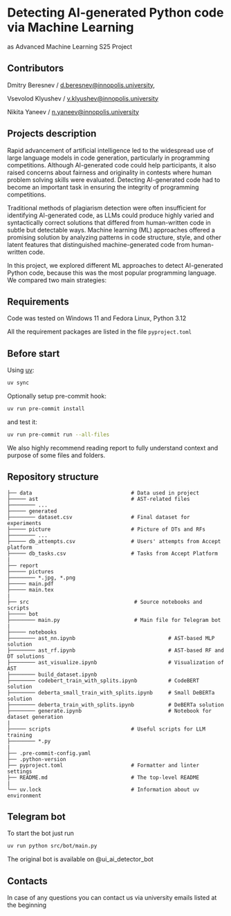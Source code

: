 # Detecting AI-generated Python code via Machine Learning

as Advanced Machine Learning S25 Project

## Contributors

Dmitry Beresnev / <d.beresnev@innopolis.university>,

Vsevolod Klyushev / <v.klyushev@innopolis.university>

Nikita Yaneev / <n.yaneev@innopolis.university>

## Projects description

Rapid advancement of artificial intelligence led to the widespread use of large language models in code generation, particularly in programming competitions. Although AI-generated code could help participants, it also raised concerns about fairness and originality in contests where human problem solving skills were evaluated. Detecting AI-generated code had to become an important task in ensuring the integrity of programming competitions.

Traditional methods of plagiarism detection were often insufficient for identifying AI-generated code, as LLMs could produce highly varied and syntactically correct solutions that differed from human-written code in subtle but detectable ways. Machine learning (ML) approaches offered a promising solution by analyzing patterns in code structure, style, and other latent features that distinguished machine-generated code from human-written code.

In this project, we explored different ML approaches to detect AI-generated Python code, because this was the most popular programming language. We compared two main strategies:

## Requirements

Code was tested on Windows 11 and Fedora Linux, Python 3.12

All the requirement packages are listed in the file `pyproject.toml`

## Before start

Using [uv](https://docs.astral.sh/uv/):

```bash
uv sync
```

Optionally setup pre-commit hook:

```bash
uv run pre-commit install
```

and test it:

```bash
uv run pre-commit run --all-files
```

We also highly recommend reading report to fully understand context and purpose of some files and folders.

## Repository structure

```text
├── data                                # Data used in project
├───── ast                              # AST-related files
├──────── ...
├───── generated
├──────── dataset.csv                   # Final dataset for experiments
├───── picture                          # Picture of DTs and RFs
├──────── ...
├───── db_attempts.csv                  # Users' attempts from Accept platform
├───── db_tasks.csv                     # Tasks from Accept Platform
|
├── report
├───── pictures
├──────── *.jpg, *.png
├───── main.pdf
├───── main.tex
|
├── src                                  # Source notebooks and scripts
├───── bot
├──────── main.py                        # Main file for Telegram bot
|
├───── notebooks
├──────── ast_nn.ipynb                              # AST-based MLP solution
├──────── ast_rf.ipynb                              # AST-based RF and DT solutions
├──────── ast_visualize.ipynb                       # Visualization of AST
├──────── build_dataset.ipynb
├──────── codebert_train_with_splits.ipynb          # CodeBERT solution
├──────── deberta_small_train_with_splits.ipynb     # Small DeBERTa solution
├──────── deberta_train_with_splits.ipynb           # DeBERTa solution
├──────── generate.ipynb                            # Notebook for dataset generation
|
├───── scripts                          # Useful scripts for LLM training
├──────── *.py
|
├── .pre-commit-config.yaml
├── .python-version
├── pyproject.toml                      # Formatter and linter settings
├── README.md                           # The top-level README
|
└── uv.lock                             # Information about uv environment
```

## Telegram bot

To start the bot just run

```bash
uv run python src/bot/main.py
```

The original bot is available on @ui_ai_detector_bot

## Contacts

In case of any questions you can contact us via university emails listed at the beginning
